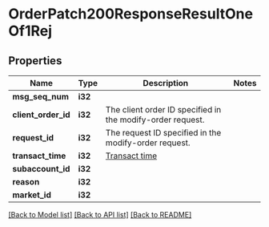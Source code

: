 # OrderPatch200ResponseResultOneOf1Rej

## Properties

Name | Type | Description | Notes
------------ | ------------- | ------------- | -------------
**msg_seq_num** | **i32** |  | 
**client_order_id** | **i32** | The client order ID specified in the modify-order request. | 
**request_id** | **i32** | The request ID specified in the modify-order request. | 
**transact_time** | **i32** | [Transact time](#transact-time) | 
**subaccount_id** | **i32** |  | 
**reason** | **i32** |  | 
**market_id** | **i32** |  | 

[[Back to Model list]](../README.md#documentation-for-models) [[Back to API list]](../README.md#documentation-for-api-endpoints) [[Back to README]](../README.md)


